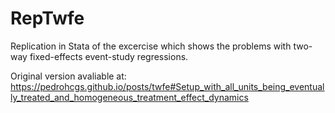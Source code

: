 # RepTwfe

Replication in Stata of the excercise which shows the problems with two-way fixed-effects event-study regressions.

Original version avaliable at: https://pedrohcgs.github.io/posts/twfe#Setup_with_all_units_being_eventually_treated_and_homogeneous_treatment_effect_dynamics

